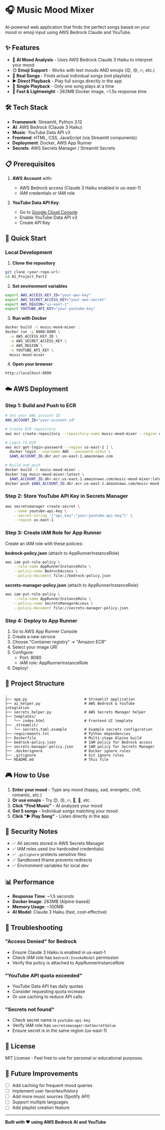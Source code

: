 # 🎧 Music Mood Mixer

AI-powered web application that finds the perfect songs based on your mood or emoji input using AWS Bedrock Claude and YouTube.

## ✨ Features

- 🤖 **AI Mood Analysis** - Uses AWS Bedrock Claude 3 Haiku to interpret your mood
- 😊 **Emoji Support** - Works with text moods AND emojis (😊, 😢, 🔥, etc.)
- 🎵 **Real Songs** - Finds actual individual songs (not playlists)
- ▶️ **Direct Playback** - Play full songs directly in the app
- 🎯 **Single Playback** - Only one song plays at a time
- 🚀 **Fast & Lightweight** - 263MB Docker image, ~1.5s response time

## 🛠️ Tech Stack

- **Framework**: Streamlit, Python 3.12
- **AI**: AWS Bedrock (Claude 3 Haiku)
- **Music**: YouTube Data API v3
- **Frontend**: HTML, CSS, JavaScript (via Streamlit components)
- **Deployment**: Docker, AWS App Runner
- **Secrets**: AWS Secrets Manager / Streamlit Secrets

## 📋 Prerequisites

1. **AWS Account** with:
   - AWS Bedrock access (Claude 3 Haiku enabled in us-east-1)
   - IAM credentials or IAM role

2. **YouTube Data API Key**:
   - Go to [Google Cloud Console](https://console.cloud.google.com)
   - Enable YouTube Data API v3
   - Create API Key

## 🚀 Quick Start

### Local Development

1. **Clone the repository**
```bash
git clone <your-repo-url>
cd AI_Project_Part2
```

2. **Set environment variables**
```bash
export AWS_ACCESS_KEY_ID="your-aws-key"
export AWS_SECRET_ACCESS_KEY="your-aws-secret"
export AWS_REGION="us-east-1"
export YOUTUBE_API_KEY="your-youtube-key"
```

3. **Run with Docker**
```bash
docker build -t music-mood-mixer .
docker run -p 8080:8080 \
  -e AWS_ACCESS_KEY_ID \
  -e AWS_SECRET_ACCESS_KEY \
  -e AWS_REGION \
  -e YOUTUBE_API_KEY \
  music-mood-mixer
```

4. **Open your browser**
```
http://localhost:8080
```

## ☁️ AWS Deployment

### Step 1: Build and Push to ECR

```bash
# Set your AWS account ID
AWS_ACCOUNT_ID="your-account-id"

# Create ECR repository
aws ecr create-repository --repository-name music-mood-mixer --region us-east-1

# Login to ECR
aws ecr get-login-password --region us-east-1 | \
  docker login --username AWS --password-stdin \
  $AWS_ACCOUNT_ID.dkr.ecr.us-east-1.amazonaws.com

# Build and push
docker build -t music-mood-mixer .
docker tag music-mood-mixer:latest \
  $AWS_ACCOUNT_ID.dkr.ecr.us-east-1.amazonaws.com/music-mood-mixer:latest
docker push $AWS_ACCOUNT_ID.dkr.ecr.us-east-1.amazonaws.com/music-mood-mixer:latest
```

### Step 2: Store YouTube API Key in Secrets Manager

```bash
aws secretsmanager create-secret \
    --name youtube-api-key \
    --secret-string '{"api_key":"your-youtube-api-key"}' \
    --region us-east-1
```

### Step 3: Create IAM Role for App Runner

Create an IAM role with these policies:

**bedrock-policy.json** (attach to AppRunnerInstanceRole)
```bash
aws iam put-role-policy \
    --role-name AppRunnerInstanceRole \
    --policy-name BedrockAccess \
    --policy-document file://bedrock-policy.json
```

**secrets-manager-policy.json** (attach to AppRunnerInstanceRole)
```bash
aws iam put-role-policy \
    --role-name AppRunnerInstanceRole \
    --policy-name SecretsManagerAccess \
    --policy-document file://secrets-manager-policy.json
```

### Step 4: Deploy to App Runner

1. Go to AWS App Runner Console
2. Create a new service
3. Choose "Container registry" → "Amazon ECR"
4. Select your image URI
5. Configure:
   - Port: 8080
   - IAM role: AppRunnerInstanceRole
6. Deploy!

## 📁 Project Structure

```
.
├── app.py                          # Streamlit application
├── ai_helper.py                    # AWS Bedrock & YouTube integration
├── secrets_helper.py               # AWS Secrets Manager helper
├── templates/
│   └── index.html                  # Frontend UI template
├── .streamlit/
│   └── secrets.toml.example        # Example secrets configuration
├── requirements.txt                # Python dependencies
├── Dockerfile                      # Multi-stage Alpine build
├── bedrock-policy.json             # IAM policy for Bedrock access
├── secrets-manager-policy.json     # IAM policy for Secrets Manager
├── .dockerignore                   # Docker ignore rules
├── .gitignore                      # Git ignore rules
└── README.md                       # This file
```

## 🎮 How to Use

1. **Enter your mood** - Type any mood (happy, sad, energetic, chill, romantic, etc.)
2. **Or use emojis** - Try 😊, 😢, 🔥, 💪, 🌙, etc.
3. **Click "Find Music"** - AI analyzes your mood
4. **Get 5 songs** - Individual songs matching your mood
5. **Click "▶ Play Song"** - Listen directly in the app

## 🔐 Security Notes

- ✅ All secrets stored in AWS Secrets Manager
- ✅ IAM roles used (no hardcoded credentials)
- ✅ `.gitignore` protects sensitive files
- ✅ Sandboxed iframe prevents redirects
- ✅ Environment variables for local dev

## 📊 Performance

- **Response Time**: ~1.5 seconds
- **Docker Image**: 263MB (Alpine-based)
- **Memory Usage**: ~100MB
- **AI Model**: Claude 3 Haiku (fast, cost-effective)

## 🐛 Troubleshooting

### "Access Denied" for Bedrock
- Ensure Claude 3 Haiku is enabled in us-east-1
- Check IAM role has `bedrock:InvokeModel` permission
- Verify the policy is attached to AppRunnerInstanceRole

### "YouTube API quota exceeded"
- YouTube Data API has daily quotas
- Consider requesting quota increase
- Or use caching to reduce API calls

### "Secrets not found"
- Check secret name is `youtube-api-key`
- Verify IAM role has `secretsmanager:GetSecretValue`
- Ensure secret is in the same region (us-east-1)

## 📝 License

MIT License - Feel free to use for personal or educational purposes.

## 🎯 Future Improvements

- [ ] Add caching for frequent mood queries
- [ ] Implement user favorites/history
- [ ] Add more music sources (Spotify API)
- [ ] Support multiple languages
- [ ] Add playlist creation feature

---

**Built with ❤️ using AWS Bedrock AI and YouTube**
